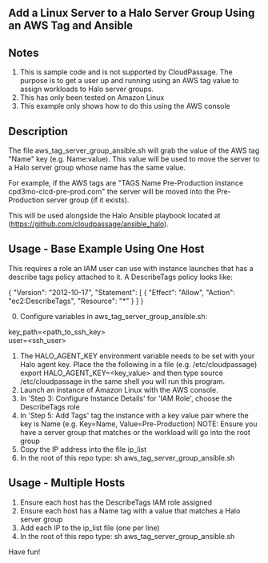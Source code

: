 Add a Linux Server to a Halo Server Group Using an AWS Tag and Ansible
-

Notes
-

1) This is sample code and is not supported by CloudPassage. The purpose is to get a user up and running using an AWS tag 
value to assign workloads to Halo server groups.  
2) This has only been tested on Amazon Linux
3) This example only shows how to do this using the AWS console

Description
-

The file aws_tag_server_group_ansible.sh will grab the value of the AWS tag "Name" key (e.g. Name:value). This value 
will be used to move the server to a Halo server group whose name has the same value.

For example, if the AWS tags are "TAGS Name Pre-Production instance cpd3mo-cicd-pre-prod.com" the server will be moved into the Pre-Production server group (if it exists).

This will be used alongside the Halo Ansible playbook located at (https://github.com/cloudpassage/ansible_halo).

Usage - Base Example Using One Host
-

This requires a role an IAM user can use with instance launches that has a describe tags policy attached to it.
A DescribeTags policy looks like:

{
    "Version": "2012-10-17",
    "Statement": [
        {
            "Effect": "Allow",
            "Action": "ec2:DescribeTags",
            "Resource": "*"
        }
    ]
}

0) Configure variables in aws_tag_server_group_ansible.sh:  

key_path=<path_to_ssh_key>  
user=<ssh_user>  

1) The HALO_AGENT_KEY environment variable needs to be set with your Halo agent key.  Place the
the following in a file (e.g. /etc/cloudpassage) export HALO_AGENT_KEY=<key_value> and then type
source /etc/cloudpassage in the same shell you will run this program.
2) Launch an instance of Amazon Linux with the AWS console. 
3) In 'Step 3: Configure Instance Details' for 'IAM Role', choose the DescribeTags role
4) In 'Step 5: Add Tags' tag the instance with a key value pair where the key is Name (e.g. Key=Name, 
Value=Pre-Production) NOTE: Ensure you have a server group that matches or the workload
will go into the root group
5) Copy the IP address into the file ip_list
6) In the root of this repo type: sh aws_tag_server_group_ansible.sh

Usage - Multiple Hosts
-

1) Ensure each host has the DescribeTags IAM role assigned
2) Ensure each host has a Name tag with a value that matches a Halo server group
3) Add each IP to the ip_list file (one per line)
4) In the root of this repo type: sh aws_tag_server_group_ansible.sh

Have fun!
